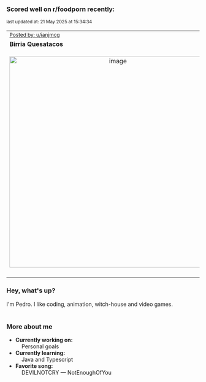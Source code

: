 ### Scored well on r/foodporn recently:

<p align="left"><sub>last updated at: 21 May 2025 at 15:34:34</sub></p>

|   |
| --- |
| <sub>[Posted by: u/ianjmcg][source]</sub> |
| **Birria Quesatacos** | 
|<p align="center"> <img alt="image" src="https://i.redd.it/qu8sq386w5ze1.jpeg" width="550" /> </p>|
|   |

### Hey, what's up?

I'm Pedro. I like coding, animation, witch-house and video games.<br><br>

### More about me
- **Currently working on:**  
&nbsp;&nbsp;&nbsp;&nbsp;Personal goals
- **Currently learning:**  
&nbsp;&nbsp;&nbsp;&nbsp;Java and Typescript
- **Favorite song:**  
&nbsp;&nbsp;&nbsp;&nbsp;DEVILNOTCRY — NotEnoughOfYou<br><br>

  



  
  
  
[linkedin]: https://linkedin.com/in/pedro-h-r-gomes-8a487b14a/
[gmail]: mailto:pilique11@gmail.com
[source]: https://reddit.com/r/FoodPorn/comments/1kg47a8/birria_quesatacos/
[redditAPI]: https://www.reddit.com/dev/api/